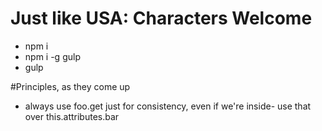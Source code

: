 # Just like USA: Characters Welcome

* npm i
* npm i -g gulp
* gulp

#Principles, as they come up

* always use foo.get just for consistency, even if we're inside- use that over this.attributes.bar
